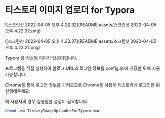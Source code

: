 # 티스토리 이미지 업로더 for Typora

![스크린샷 2022-04-05 오후 4.22.32](README.assets/스크린샷 2022-04-05 오후 4.22.32.png)

![스크린샷 2022-04-05 오후 4.23.27](README.assets/스크린샷 2022-04-05 오후 4.23.27.png)

Typora 용 커스텀 이미지 업로더입니다.

프로그램을 직접 실행하여 블로그 URL과 로그인 정보를 config.ini에 저장한 뒤에 사용가능합니다.

Chrome을 통해 로그인 정보를 가져오므로 Chrome을 사용해 티스토리에 로그인한 뒤 실행해주세요.



맥 사용자의 경우 실행권한 설정이 필요합니다.

```bash
chmod u+x TistoryImageUploaderForTypora-mac
```
